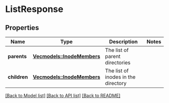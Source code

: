 # ListResponse

## Properties

Name | Type | Description | Notes
------------ | ------------- | ------------- | -------------
**parents** | [**Vec<models::InodeMembers>**](InodeMembers.md) | The list of parent directories | 
**children** | [**Vec<models::InodeMembers>**](InodeMembers.md) | The list of inodes in the directory | 

[[Back to Model list]](../README.md#documentation-for-models) [[Back to API list]](../README.md#documentation-for-api-endpoints) [[Back to README]](../README.md)


